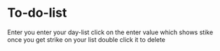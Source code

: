 # To-do-list
Enter you enter your day-list click on the enter value which shows stike
once you get strike on your list double click it to delete

